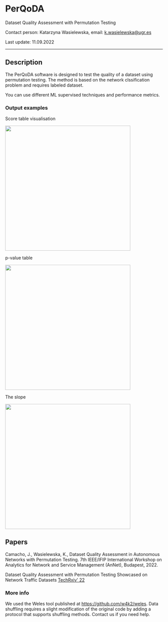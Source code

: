 # PerQoDA
Dataset Quality Assessment with Permutation Testing

Contact person: Katarzyna Wasielewska, email: k.wasielewska@ugr.es

Last update: 11.09.2022

<hr>

## Description

The PerQoDA software is designed to test the quality of a dataset using permutation testing. The method is based on the network clssification problem and requires labeled dataset.

You can use different ML supervised techniques and performance metrics.

### Output examples

Score table visualisation

<img src="https://user-images.githubusercontent.com/80593278/189530888-8c84dadd-ca49-42ab-a040-4208c3e092d1.PNG" width="400">

p-value table

<img src="https://user-images.githubusercontent.com/80593278/189530895-880d6592-5ca1-4ac4-855a-f7ed384035f1.PNG" width="400">

The slope

<img src="https://user-images.githubusercontent.com/80593278/189530898-9039bbc5-c434-44af-98da-810e5bf08b5a.PNG" width="400">



## Papers

Camacho, J., Wasielewska, K., Dataset Quality Assessment in Autonomous Networks with Permutation Testing. 7th IEEE/IFIP International Workshop on Analytics for Network and Service Management (AnNet), Budapest, 2022. 

Dataset Quality Assessment with Permutation Testing Showcased on Network Traffic Datasets [TechRxiv' 22](https://www.techrxiv.org/articles/preprint/Dataset_Quality_Assessment_with_Permutation_Testing_Showcased_on_Network_Traffic_Datasets/20145539) 

### More info
We used the Weles tool published at https://github.com/w4k2/weles. Data shuffling requires a slight modification of the original code by adding a protocol that supports shuffling methods. Contact us if you need help.
